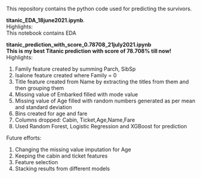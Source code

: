 This repository contains the python code used for predicting the survivors.   



**titanic_EDA_18june2021.ipynb**.  
Highlights:   
This notebook contains EDA   


**titanic_prediction_with_score_0.78708_21july2021.ipynb**   
**This is my best Titanic prediction with score of 78.708% till now!**   
Highlights:
1. Family feature created by summing Parch, SibSp
2. Isalone feature created where Family = 0
3. Title feature created from Name by extracting the titles from them and then grouping them
5. Missing value of Embarked filled with mode value
6. Missing value of Age filled with random numbers generated as per mean and standard deviation
7. Bins created for age and fare
8. Columns dropped: Cabin, Ticket,Age,Name,Fare
9. Used Random Forest, Logistic Regression and XGBoost for prediction

Future efforts:
1. Changing the missing value imputation for Age 
2. Keeping the cabin and ticket features
3. Feature selection
4. Stacking results from different models



